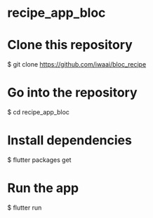 # recipe_app_bloc

# Clone this repository

$ git clone https://github.com/iwaai/bloc_recipe

# Go into the repository

$ cd recipe_app_bloc

# Install dependencies

$ flutter packages get

# Run the app

$ flutter run
